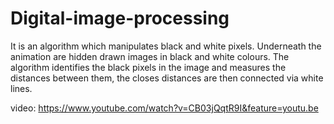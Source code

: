 # Digital-image-processing

It is an algorithm which manipulates black and white pixels. Underneath the animation are hidden drawn images in black and white colours. The algorithm identifies the black pixels in the image and measures the distances between them, the closes distances are then connected via white lines.

video: https://www.youtube.com/watch?v=CB03jQqtR9I&feature=youtu.be

